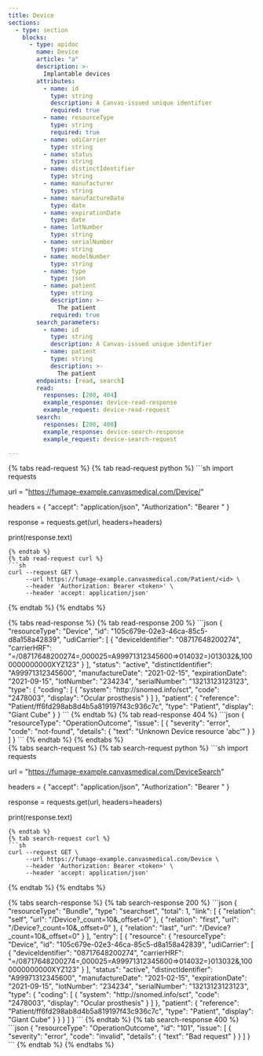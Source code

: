 ```yaml
---
title: Device
sections:
  - type: section
    blocks:
      - type: apidoc
        name: Device
        article: "a"
        description: >-
          Implantable devices
        attributes:
          - name: id
            type: string
            description: A Canvas-issued unique identifier
            required: true
          - name: resourceType
            type: string
            required: true
          - name: udiCarrier
            type: string
          - name: status
            type: string 
          - name: distinctIdentifier
            type: string
          - name: manufacturer
            type: string 
          - name: manufactureDate
            type: date
          - name: expirationDate
            type: date
          - name: lotNumber
            type: string
          - name: serialNumber
            type: string
          - name: modelNumber
            type: string
          - name: type
            type: json
          - name: patient
            type: string
            description: >-
              The patient
            required: true
        search_parameters:
          - name: id
            type: string
            description: A Canvas-issued unique identifier
          - name: patient
            type: string
            description: >-
              The patient
        endpoints: [read, search]
        read:
          responses: [200, 404]
          example_response: device-read-response
          example_request: device-read-request
        search:
          responses: [200, 400]
          example_response: device-search-response
          example_request: device-search-request

---
```

<div id="device-read-request">
{% tabs read-request %}
{% tab read-request python %}
```sh
import requests

url = "https://fumage-example.canvasmedical.com/Device/<id>"

headers = {
    "accept": "application/json",
    "Authorization": "Bearer <token>"
}

response = requests.get(url, headers=headers)

print(response.text)
```
{% endtab %}
{% tab read-request curl %}
```sh
curl --request GET \
     --url https://fumage-example.canvasmedical.com/Patient/<id> \
     --header 'Authorization: Bearer <token>' \
     --header 'accept: application/json'
```
{% endtab %}
{% endtabs %}
</div>

<div id="device-read-response">
{% tabs read-response %}
{% tab read-response 200 %}
```json
{
    "resourceType": "Device",
    "id": "105c679e-02e3-46ca-85c5-d8a158a42839",
    "udiCarrier": [
        {
            "deviceIdentifier": "08717648200274",
            "carrierHRF": "=/08717648200274=,000025=A99971312345600=>014032=}013032&,1000000000000XYZ123"
        }
    ],
    "status": "active",
    "distinctIdentifier": "A99971312345600",
    "manufactureDate": "2021-02-15",
    "expirationDate": "2021-09-15",
    "lotNumber": "234234",
    "serialNumber": "13213123123123",
    "type": {
        "coding": [
            {
                "system": "http://snomed.info/sct",
                "code": "2478003",
                "display": "Ocular prosthesis"
            }
        ]
    },
    "patient": {
        "reference": "Patient/ff6fd298ab8d4b5a819197f43c936c7c",
        "type": "Patient",
        "display": "Giant Cube"
    }
}
```
{% endtab %}
{% tab read-response 404 %}
```json
{
    "resourceType": "OperationOutcome",
    "issue": [
        {
            "severity": "error",
            "code": "not-found",
            "details": {
                "text": "Unknown Device resource 'abc'"
            }
        }
    ]
}
```
{% endtab %}
{% endtabs %}
</div>

<div id="device-search-request">
{% tabs search-request %}
{% tab search-request python %}
```sh
import requests

url = "https://fumage-example.canvasmedical.com/DeviceSearch"

headers = {
    "accept": "application/json",
    "Authorization": "Bearer <token>"
}

response = requests.get(url, headers=headers)

print(response.text)
```
{% endtab %}
{% tab search-request curl %}
```sh
curl --request GET \
     --url https://fumage-example.canvasmedical.com/Device \
     --header 'Authorization: Bearer <token>' \
     --header 'accept: application/json'
```
{% endtab %}
{% endtabs %}
</div>

<div id="device-search-response">
{% tabs search-response %}
{% tab search-response 200 %}
```json
{
    "resourceType": "Bundle",
    "type": "searchset",
    "total": 1,
    "link": [
        {
            "relation": "self",
            "url": "/Device?_count=10&_offset=0"
        },
        {
            "relation": "first",
            "url": "/Device?_count=10&_offset=0"
        },
        {
            "relation": "last",
            "url": "/Device?_count=10&_offset=0"
        }
    ],
    "entry": [
        {
            "resource": {
                "resourceType": "Device",
                "id": "105c679e-02e3-46ca-85c5-d8a158a42839",
                "udiCarrier": [
                    {
                        "deviceIdentifier": "08717648200274",
                        "carrierHRF": "=/08717648200274=,000025=A99971312345600=>014032=}013032&,1000000000000XYZ123"
                    }
                ],
                "status": "active",
                "distinctIdentifier": "A99971312345600",
                "manufactureDate": "2021-02-15",
                "expirationDate": "2021-09-15",
                "lotNumber": "234234",
                "serialNumber": "13213123123123",
                "type": {
                    "coding": [
                        {
                            "system": "http://snomed.info/sct",
                            "code": "2478003",
                            "display": "Ocular prosthesis"
                        }
                    ]
                },
                "patient": {
                    "reference": "Patient/ff6fd298ab8d4b5a819197f43c936c7c",
                    "type": "Patient",
                    "display": "Giant Cube"
                }
            }
        }
    ]
}
```
{% endtab %}
{% tab search-response 400 %}
```json
{
  "resourceType": "OperationOutcome",
  "id": "101",
  "issue": [
    {
      "severity": "error",
      "code": "invalid",
      "details": {
        "text": "Bad request"
      }
    }
  ]
}
```
{% endtab %}
{% endtabs %}
</div>


